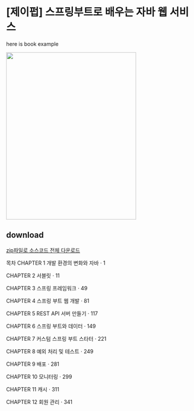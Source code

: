 # [제이펍] 스프링부트로 배우는 자바 웹 서비스
here is  book example

<img src="https://i.imgur.com/yfYoywG.jpg"  width="350" height="450"/>

## download
[zip파일로 소스코드 전체 다운로드](https://github.com/thecodinglive/JPub-JavaWebService/archive/master.zip)

목차
CHAPTER 1 개발 환경의 변화와 자바 · 1 

CHAPTER 2 서블릿 · 11 


CHAPTER 3 스프링 프레임워크 · 49 


CHAPTER 4 스프링 부트 웹 개발 · 81 


CHAPTER 5 REST API 서버 만들기 · 117 


CHAPTER 6 스프링 부트와 데이터 · 149 


CHAPTER 7 커스텀 스프링 부트 스타터 · 221 

CHAPTER 8 예외 처리 및 테스트 · 249 


CHAPTER 9 배포 · 281 


CHAPTER 10 모니터링 · 299 


CHAPTER 11 캐시 · 311 


CHAPTER 12 회원 관리 · 341 
